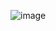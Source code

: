 ![image](https://github.com/ktrianaa2/ListView-AppiRest/assets/142435290/7b72d350-54df-4f4e-870a-3711e03675ea)
